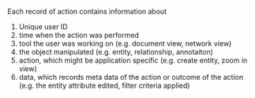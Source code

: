 
Each record of action contains information about
1. Unique user ID
2. time when the action was performed
3. tool the user was working on (e.g. document view, network view)
4. the object manipulated (e.g. entity, relationship, annotaiton)
5. action, which might be application specific (e.g. create entity, zoom in view)
6. data, which records meta data of the action or outcome of the action (e.g. the entity attribute edited, filter criteria applied)
